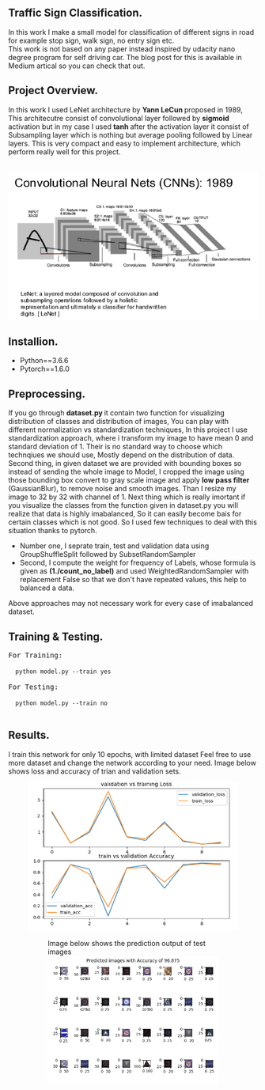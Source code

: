 <h2> Traffic Sign Classification. </h2>
<p>In this work I make a small model for classification of different signs in road for example stop sign, walk sign, no entry sign etc.<br/>
This work is not based on any paper instead inspired by udacity nano degree program for self driving car. The blog post for this is available in Medium artical so you can check that out. </p>
<h2> Project Overview. </h2>
<p>In this work I used LeNet architecture by <b>Yann LeCun </b> proposed in 1989, This architecutre consist of convolutional layer followed by <b> sigmoid </b> activation but in my case I used <b> tanh </b> after the activation layer it consist of  Subsampling layer which is nothing but average pooling followed by Linear layers.
This is very compact and easy to implement architecture, which perform really well for this project.<p>
<br/>
<img src="lenet.png"/>
<h2> Installion. </h2>
  <ul>
  <li> Python==3.6.6</li>
  <li> Pytorch==1.6.0</li>
  </ul>
<h2> Preprocessing. </h2>
<p>If you go through <b> dataset.py </b> it contain two function for visualizing  distribution of classes and distribution of images, You can play with different normalization vs standardization techniques, In this project I use standardization approach, where i transform my image to have mean 0 and standard deviation of 1. Their is no standard way to choose which technqiues we should use, Mostly depend on the distribution of data. 
Second thing, in given dataset we are provided with bounding boxes so instead of sending the whole image to Model, I cropped the image using those bounding box convert to gray scale image and apply <b> low pass filter </b> (GaussianBlur), to remove noise and smooth images. 
Than I resize my image to 32 by 32 with channel of 1. Next thing which is really imortant if you visualize the classes from the function given in dataset.py you will realize that data is highly imabalanced, So it can easily become bais for certain classes which is not good.
So I used few techniques to deal with this situation thanks to pytorch. 
<ul>
  <li> Number one, I seprate train, test and validation data using GroupShuffleSplit followed by SubsetRandomSampler </li>
  <li> Second, I compute the weight for frequency of Labels, whose formula is given as <b>(1./count_no_label)</b> and used WeightedRandomSampler with replacement False so that we don't have repeated values, this help to balanced a data. </li>
</ul>
Above approaches may not necessary work for every case of imabalanced dataset.
</p>
<h2> Training & Testing. </h2>

<pre>
For Training:
<code>
  python model.py --train yes
</code>
For Testing:
<code>
  python model.py --train no
</code>
</pre>

<h2> Results. </h2>
<p>I train this network for only 10 epochs, with limited dataset Feel free to use more dataset and change the network according to your need. Image below shows loss and accuracy of trian and validation sets. 
<figure>
<img src="train_vs_val.png"  height="300" width="500"/>
<figure>
  </p>
<p> Image below shows the prediction output of test images 
    <img src="predictedImages.png"/>
</p>


